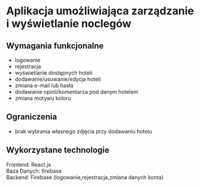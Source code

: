 <h1>Aplikacja umożliwiająca zarządzanie i wyświetlanie noclegów</h1>

<h2>Wymagania funkcjonalne</h2>
<ul>
<li>logowanie</li>
<li>rejestracja</li>
<li>wyświetlanie dostępnych hoteli</li>
<li>dodawanie/usuwanie/edycja hoteli</li>
<li>zmiana e-mail lub hasła</li>
<li>dodawanie opinii/komentarza pod danym hotelem</li> 
<li>zmiana motywu koloru</li>
</ul>

<h2>Ograniczenia</h2>
<ul>
<li>brak wybrania własnego zdjęcia przy dodawaniu hotelu</li>
</ul>

<h2>Wykorzystane technologie</h2>
Frontend: React.js
</br>
Baza Danych: firebase 
</br>
Backend: Firebase (logowanie,rejestracja,zmiana danych konta) 



